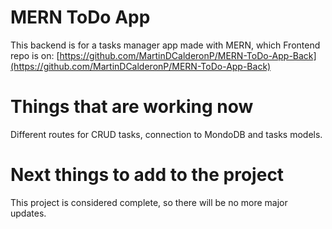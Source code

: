 # MERN ToDo App

This backend is for a tasks manager app made with MERN, which Frontend repo is on: [https://github.com/MartinDCalderonP/MERN-ToDo-App-Back](https://github.com/MartinDCalderonP/MERN-ToDo-App-Back)

# Things that are working now

Different routes for CRUD tasks, connection to MondoDB and tasks models.

# Next things to add to the project

This project is considered complete, so there will be no more major updates.
